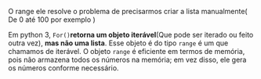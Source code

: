 O range ele resolve o problema de precisarmos criar a lista manualmente( De 0 até 100 por exemplo )

Em python 3, ```For()```**retorna um objeto iterável**(Que pode ser iterado ou feito outra vez), **mas não uma lista**. Esse objeto é do tipo ```range``` é um que chamamos de iterável. O objeto `range` é eficiente em termos de memória, pois não armazena todos os números na memória; em vez disso, ele gera os números conforme necessário.
